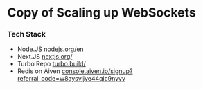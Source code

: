 # Copy of Scaling up WebSockets



### Tech Stack
- Node.JS [﻿nodejs.org/en](https://nodejs.org/en) 
- Next.JS [﻿nextjs.org/](https://nextjs.org/) 
- Turbo Repo [﻿turbo.build/](https://turbo.build/) 
- Redis on Aiven [﻿console.aiven.io/signup?referral_code=w8aysvijve44qic9nyvv](https://console.aiven.io/signup?referral_code=w8aysvijve44qic9nyvv) 




